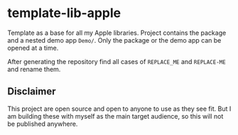 # template-lib-apple

Template as a base for all my Apple libraries.
Project contains the package and a nested demo app `Demo/`.
Only the package or the demo app can be opened at a time.

After generating the repository find all cases of `REPLACE_ME` and `REPLACE-ME` and rename them.

## Disclaimer

This project are open source and open to anyone to use as they see fit.
But I am building these with myself as the main target audience,
so this will not be published anywhere.

